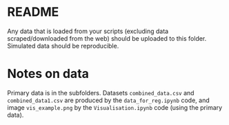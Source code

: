 # README

Any data that is loaded from your scripts (excluding data scraped/downloaded from the web) should be uploaded to this folder. Simulated data should be reproducible.

# Notes on data

Primary data is in the subfolders. Datasets `combined_data.csv` and `combined_data1.csv` are produced by the `data_for_reg.ipynb` code, and image `vis_example.png` by the `Visualisation.ipynb` code (using the primary data).